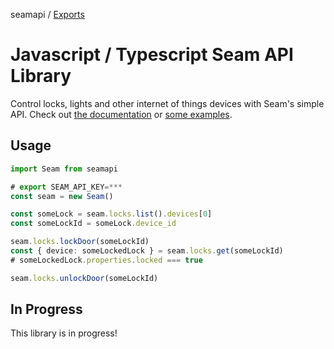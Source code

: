 seamapi / [Exports](modules.md)

# Javascript / Typescript Seam API Library

Control locks, lights and other internet of things devices with Seam's simple API. Check out [the documentation](./docs/modules.md) or [some examples](./examples).

## Usage

```ts
import Seam from seamapi

# export SEAM_API_KEY=***
const seam = new Seam()

const someLock = seam.locks.list().devices[0]
const someLockId = someLock.device_id

seam.locks.lockDoor(someLockId)
const { device: someLockedLock } = seam.locks.get(someLockId)
# someLockedLock.properties.locked === true

seam.locks.unlockDoor(someLockId)
```

## In Progress

This library is in progress!
